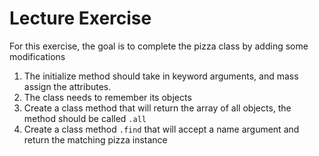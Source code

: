 # Lecture Exercise

For this exercise, the goal is to complete the pizza class by adding some modifications

1. The initialize method should take in keyword arguments, and mass assign the attributes. 
2. The class needs to remember its objects
3. Create a class method that will return the array of all objects, the method should be called `.all`
4. Create a class method `.find` that will accept a name argument and return the matching pizza instance